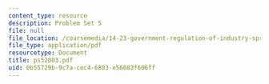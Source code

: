 ```yaml
---
content_type: resource
description: Problem Set 5
file: null
file_location: /coursemedia/14-23-government-regulation-of-industry-spring-2003/0b55729b9c7acec46803e56083f606ff_ps52003.pdf
file_type: application/pdf
resourcetype: Document
title: ps52003.pdf
uid: 0b55729b-9c7a-cec4-6803-e56083f606ff
---
```

